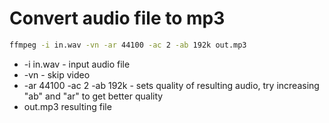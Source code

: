 # Convert audio file to mp3

```bash
ffmpeg -i in.wav -vn -ar 44100 -ac 2 -ab 192k out.mp3
```

- -i in.wav - input audio file
- -vn - skip video
- -ar 44100 -ac 2 -ab 192k - sets quality of resulting audio, try increasing "ab" and "ar" to get better quality
- out.mp3 resulting file
